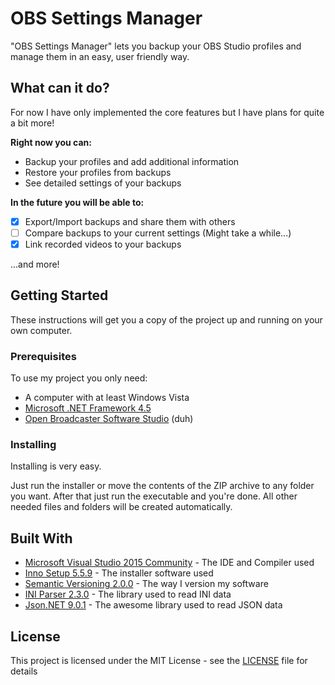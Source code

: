 # OBS Settings Manager
"OBS Settings Manager" lets you backup your OBS Studio profiles and manage them in an easy, user friendly way.

## What can it do?
For now I have only implemented the core features but I have plans for quite a bit more!

__Right now you can:__
* Backup your profiles and add additional information
* Restore your profiles from backups
* See detailed settings of your backups

__In the future you will be able to:__
- [x] Export/Import backups and share them with others
- [ ] Compare backups to your current settings (Might take a while...)
- [x] Link recorded videos to your backups

...and more!

## Getting Started
These instructions will get you a copy of the project up and running on your own computer.

### Prerequisites
To use my project you only need:
* A computer with at least Windows Vista
* [Microsoft .NET Framework 4.5](https://www.microsoft.com/en-us/download/details.aspx?id=30653)
* [Open Broadcaster Software Studio](https://github.com/jp9000/obs-studio) (duh)


### Installing
Installing is very easy.

Just run the installer or move the contents of the ZIP archive to any folder you want. After that just run the executable and you're done. All other needed files and folders will be created automatically.

## Built With

* [Microsoft Visual Studio 2015 Community](https://www.visualstudio.com/vs/) - The IDE and Compiler used
* [Inno Setup 5.5.9](http://www.jrsoftware.org/isinfo.php) - The installer software used
* [Semantic Versioning 2.0.0](http://semver.org/#semantic-versioning-200) - The way I version my software
* [INI Parser 2.3.0](https://www.nuget.org/packages/ini-parser/) - The library used to read INI data
* [Json.NET 9.0.1](http://www.newtonsoft.com/json) - The awesome library used to read JSON data

## License
This project is licensed under the MIT License - see the [LICENSE](LICENSE) file for details
